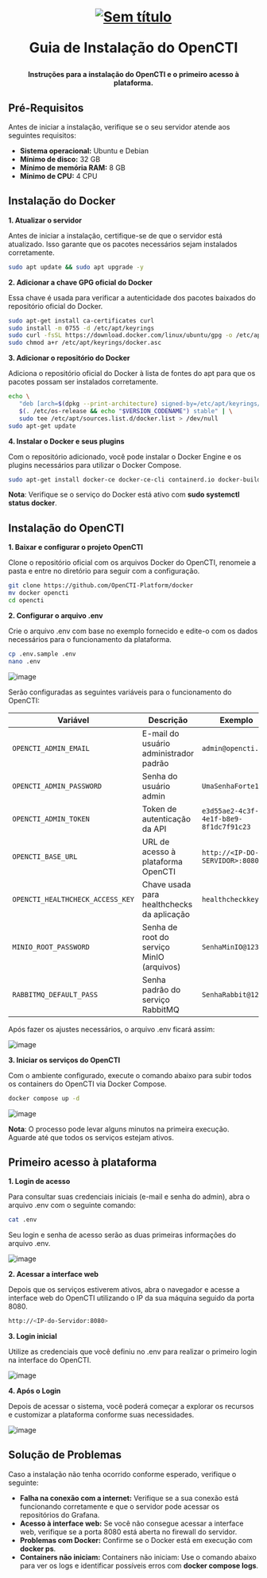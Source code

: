 <h1 align="center">

[![Sem título](https://github.com/user-attachments/assets/f74dc857-6ceb-412a-9286-3d957354ac13)](https://filigran.io/solutions/open-cti/)

Guia de Instalação do OpenCTI

</h1>

<h4 align="center">

Instruções para a instalação do OpenCTI e o primeiro acesso à plataforma.

</h4>

## Pré-Requisitos

Antes de iniciar a instalação, verifique se o seu servidor atende aos seguintes requisitos:

- **Sistema operacional:** Ubuntu e Debian
- **Mínimo de disco:** 32 GB
- **Mínimo de memória RAM:** 8 GB
- **Mínimo de CPU:** 4 CPU


## Instalação do Docker

**1. Atualizar o servidor**

Antes de iniciar a instalação, certifique-se de que o servidor está atualizado. Isso garante que os pacotes necessários sejam instalados corretamente.
```bash
sudo apt update && sudo apt upgrade -y
```

**2. Adicionar a chave GPG oficial do Docker**

Essa chave é usada para verificar a autenticidade dos pacotes baixados do repositório oficial do Docker.
```bash
sudo apt-get install ca-certificates curl
sudo install -m 0755 -d /etc/apt/keyrings
sudo curl -fsSL https://download.docker.com/linux/ubuntu/gpg -o /etc/apt/keyrings/docker.asc
sudo chmod a+r /etc/apt/keyrings/docker.asc
```

**3. Adicionar o repositório do Docker**

Adiciona o repositório oficial do Docker à lista de fontes do apt para que os pacotes possam ser instalados corretamente.
```bash
echo \
   "deb [arch=$(dpkg --print-architecture) signed-by=/etc/apt/keyrings/docker.asc] https://download.docker.com/linux/ubuntu \
   $(. /etc/os-release && echo "$VERSION_CODENAME") stable" | \
   sudo tee /etc/apt/sources.list.d/docker.list > /dev/null
sudo apt-get update
```

**4. Instalar o Docker e seus plugins**

Com o repositório adicionado, você pode instalar o Docker Engine e os plugins necessários para utilizar o Docker Compose.
```bash
sudo apt-get install docker-ce docker-ce-cli containerd.io docker-buildx-plugin docker-compose-plugin -y
```
**Nota**: Verifique se o serviço do Docker está ativo com **sudo systemctl status docker**.


## Instalação do OpenCTI

**1. Baixar e configurar o projeto OpenCTI**

Clone o repositório oficial com os arquivos Docker do OpenCTI, renomeie a pasta e entre no diretório para seguir com a configuração.
```bash
git clone https://github.com/OpenCTI-Platform/docker
mv docker opencti
cd opencti
```

**2. Configurar o arquivo .env**

Crie o arquivo .env com base no exemplo fornecido e edite-o com os dados necessários para o funcionamento da plataforma.
```bash
cp .env.sample .env
nano .env
```

![image](https://github.com/user-attachments/assets/9b38afe3-2eb7-48e3-9261-26e12c66321a)


Serão configuradas as seguintes variáveis para o funcionamento do OpenCTI:

| Variável                          | Descrição                                  | Exemplo                                  |
|----------------------------------|--------------------------------------------|------------------------------------------|
| `OPENCTI_ADMIN_EMAIL`            | E-mail do usuário administrador padrão     | `admin@opencti.io`                        |
| `OPENCTI_ADMIN_PASSWORD`         | Senha do usuário admin                     | `UmaSenhaForte123!`                       |
| `OPENCTI_ADMIN_TOKEN`            | Token de autenticação da API               | `e3d55ae2-4c3f-4e1f-b8e9-8f1dc7f91c23`     |
| `OPENCTI_BASE_URL`               | URL de acesso à plataforma OpenCTI         | `http://<IP-DO-SERVIDOR>:8080`            |
| `OPENCTI_HEALTHCHECK_ACCESS_KEY`| Chave usada para healthchecks da aplicação | `healthcheckkey123`                      |
| `MINIO_ROOT_PASSWORD`            | Senha de root do serviço MinIO (arquivos)  | `SenhaMinIO@123`                          |
| `RABBITMQ_DEFAULT_PASS`          | Senha padrão do serviço RabbitMQ           | `SenhaRabbit@123`                         |


Após fazer os ajustes necessários, o arquivo .env ficará assim:

![image](https://github.com/user-attachments/assets/f22407a8-fc87-4fad-af4a-9f8812e97a91)


**3. Iniciar os serviços do OpenCTI**

Com o ambiente configurado, execute o comando abaixo para subir todos os containers do OpenCTI via Docker Compose.
```bash
docker compose up -d
```

![image](https://github.com/user-attachments/assets/dc8b7e18-ccc9-48c0-b494-249c0c8b1099)

**Nota**: O processo pode levar alguns minutos na primeira execução. Aguarde até que todos os serviços estejam ativos.



## Primeiro acesso à plataforma

**1. Login de acesso**

Para consultar suas credenciais iniciais (e-mail e senha do admin), abra o arquivo .env com o seguinte comando:
```bash
cat .env
```

Seu login e senha de acesso serão as duas primeiras informações do arquivo .env.

![image](https://github.com/user-attachments/assets/65bf2539-ca23-4e38-bb58-aedd142661b4)



**2. Acessar a interface web**

Depois que os serviços estiverem ativos, abra o navegador e acesse a interface web do OpenCTI utilizando o IP da sua máquina seguido da porta 8080.
```bash
http://<IP-do-Servidor:8080>
```


**3. Login inicial**

 Utilize as credenciais que você definiu no .env para realizar o primeiro login na interface do OpenCTI.
 
![image](https://github.com/user-attachments/assets/2586658f-4d7b-4510-a327-93f518cefa62)


**4. Após o Login**

Depois de acessar o sistema, você poderá começar a explorar os recursos e customizar a plataforma conforme suas necessidades.

![image](https://github.com/user-attachments/assets/f3a49698-13aa-424b-ad18-68681b18a35c)


## Solução de Problemas
Caso a instalação não tenha ocorrido conforme esperado, verifique o seguinte:

- **Falha na conexão com a internet:** Verifique se a sua conexão está funcionando corretamente e que o servidor pode acessar os repositórios do Grafana.
- **Acesso à interface web:** Se você não consegue acessar a interface web, verifique se a porta 8080 está aberta no firewall do servidor.
- **Problemas com Docker:** Confirme se o Docker está em execução com **docker ps**.
- **Containers não iniciam:** Containers não iniciam: Use o comando abaixo para ver os logs e identificar possíveis erros com **docker compose logs**.












